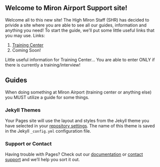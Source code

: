 ## Welcome to Miron Airport Support site!

Welcome all to this new site! The High Miron Staff (SHR) has decided to privide a site where you are able to see all our guides, information and anything you need! To start the guide, we'll put some little useful links that you may use.
Links:
1. [Training Center](https://www.roblox.com/games/8695179306/RA-POLICE-training-center?gameSetTypeId=100000001&homePageSessionInfo=90fd5fbd-6e19-46c0-8e4d-2065e1e74434&isAd=false&numberOfLoadedTiles=6&page=homePage&placeId=8695179306&position=0&sortPos=10&universeId=3305016414)
2. Coming Soon!

Little useful information for Training Center... You are able to enter ONLY if there is currently a training/interview!

## Guides

When doing something at Miron Airport (training center or anything else) you MUST utilize a guide for some things.

### Jekyll Themes

Your Pages site will use the layout and styles from the Jekyll theme you have selected in your [repository settings](https://github.com/wrtrrra/Miron.Support.Miron/settings/pages). The name of this theme is saved in the Jekyll `_config.yml` configuration file.

### Support or Contact

Having trouble with Pages? Check out our [documentation](https://docs.github.com/categories/github-pages-basics/) or [contact support](https://support.github.com/contact) and we’ll help you sort it out.
